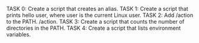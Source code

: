 TASK 0: Create a script that creates an alias.
TASK 1: Create a script that prints hello user, where  user is the current Linux user.
TASK 2: Add /action to the PATH. /action.
TASK 3: Create a script that counts the number of directories in the PATH.
TASK 4: Create a script that lists environment variables.

